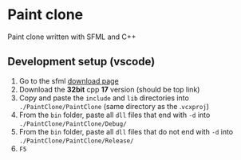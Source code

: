 # Paint clone
Paint clone written with SFML and C++ 

## Development setup (vscode)
1. Go to the sfml [download page](https://www.sfml-dev.org/download/sfml/3.0.0/#windows)
1. Download the **32bit** cpp **17** version (should be top link)
1. Copy and paste the `include` and `lib` directories into `./PaintClone/PaintClone` (same directory as the .`vcxproj`)
1. From the `bin` folder, paste all `dll` files that end with `-d` into `./PaintClone/PaintClone/Debug/`
1. From the `bin` folder, paste all `dll` files that do not end with `-d` into `./PaintClone/PaintClone/Release/`
1. `F5`